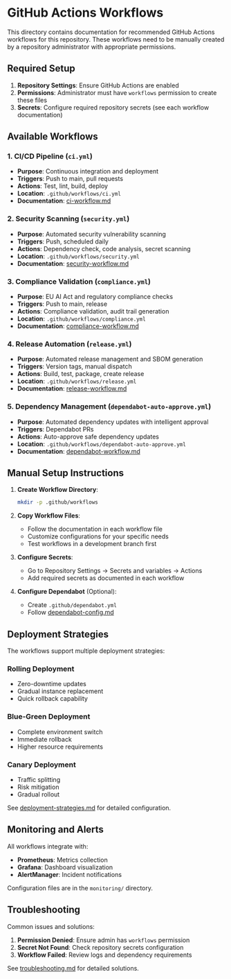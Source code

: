 # GitHub Actions Workflows

This directory contains documentation for recommended GitHub Actions workflows for this repository. These workflows need to be manually created by a repository administrator with appropriate permissions.

## Required Setup

1. **Repository Settings**: Ensure GitHub Actions are enabled
2. **Permissions**: Administrator must have `workflows` permission to create these files
3. **Secrets**: Configure required repository secrets (see each workflow documentation)

## Available Workflows

### 1. CI/CD Pipeline (`ci.yml`)
- **Purpose**: Continuous integration and deployment
- **Triggers**: Push to main, pull requests
- **Actions**: Test, lint, build, deploy
- **Location**: `.github/workflows/ci.yml`
- **Documentation**: [ci-workflow.md](./ci-workflow.md)

### 2. Security Scanning (`security.yml`)
- **Purpose**: Automated security vulnerability scanning
- **Triggers**: Push, scheduled daily
- **Actions**: Dependency check, code analysis, secret scanning
- **Location**: `.github/workflows/security.yml`
- **Documentation**: [security-workflow.md](./security-workflow.md)

### 3. Compliance Validation (`compliance.yml`)
- **Purpose**: EU AI Act and regulatory compliance checks
- **Triggers**: Push to main, release
- **Actions**: Compliance validation, audit trail generation
- **Location**: `.github/workflows/compliance.yml`
- **Documentation**: [compliance-workflow.md](./compliance-workflow.md)

### 4. Release Automation (`release.yml`)
- **Purpose**: Automated release management and SBOM generation
- **Triggers**: Version tags, manual dispatch
- **Actions**: Build, test, package, create release
- **Location**: `.github/workflows/release.yml`
- **Documentation**: [release-workflow.md](./release-workflow.md)

### 5. Dependency Management (`dependabot-auto-approve.yml`)
- **Purpose**: Automated dependency updates with intelligent approval
- **Triggers**: Dependabot PRs
- **Actions**: Auto-approve safe dependency updates
- **Location**: `.github/workflows/dependabot-auto-approve.yml`
- **Documentation**: [dependabot-workflow.md](./dependabot-workflow.md)

## Manual Setup Instructions

1. **Create Workflow Directory**:
   ```bash
   mkdir -p .github/workflows
   ```

2. **Copy Workflow Files**:
   - Follow the documentation in each workflow file
   - Customize configurations for your specific needs
   - Test workflows in a development branch first

3. **Configure Secrets**:
   - Go to Repository Settings → Secrets and variables → Actions
   - Add required secrets as documented in each workflow

4. **Configure Dependabot** (Optional):
   - Create `.github/dependabot.yml`
   - Follow [dependabot-config.md](./dependabot-config.md)

## Deployment Strategies

The workflows support multiple deployment strategies:

### Rolling Deployment
- Zero-downtime updates
- Gradual instance replacement
- Quick rollback capability

### Blue-Green Deployment
- Complete environment switch
- Immediate rollback
- Higher resource requirements

### Canary Deployment
- Traffic splitting
- Risk mitigation
- Gradual rollout

See [deployment-strategies.md](./deployment-strategies.md) for detailed configuration.

## Monitoring and Alerts

All workflows integrate with:
- **Prometheus**: Metrics collection
- **Grafana**: Dashboard visualization
- **AlertManager**: Incident notifications

Configuration files are in the `monitoring/` directory.

## Troubleshooting

Common issues and solutions:

1. **Permission Denied**: Ensure admin has `workflows` permission
2. **Secret Not Found**: Check repository secrets configuration
3. **Workflow Failed**: Review logs and dependency requirements

See [troubleshooting.md](./troubleshooting.md) for detailed solutions.